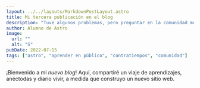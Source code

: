 ```yaml
---
layout: ../../layouts/MarkdownPostLayout.astro
title: Mi tercera publicación en el blog
description: "Tuve algunos problemas, pero preguntar en la comunidad me ayudó mucho."
author: Alumno de Astro
image:
  url: ""
  alt: "S"
pubDate: 2022-07-15
tags: ["astro", "aprender en público", "contratiempos", "comunidad"]
---
```


¡Bienvenido a mi _nuevo blog_! Aquí, compartiré un viaje de aprendizajes, anéctodas y diario vivir, a medida que construyo un nuevo sitio web.

